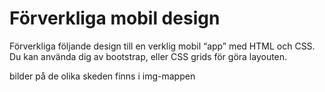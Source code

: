 # Förverkliga mobil design

Förverkliga följande design till en verklig mobil “app” med HTML och CSS. 
Du kan använda dig av bootstrap, eller CSS grids för göra layouten.

bilder på de olika skeden finns i img-mappen


